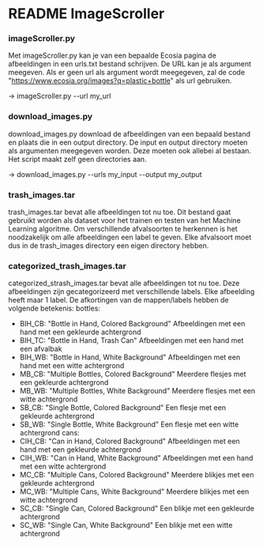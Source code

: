 # README ImageScroller

### imageScroller.py
Met imageScroller.py kan je van een bepaalde Ecosia pagina de afbeeldingen in een urls.txt bestand schrijven. De URL kan je als argument meegeven. Als er geen url als argument wordt meegegeven, zal de code "https://www.ecosia.org/images?q=plastic+bottle" als url gebruiken.

-> imageScroller.py --url my_url

### download_images.py
download_images.py download de afbeeldingen van een bepaald bestand en plaats die in een output directory. De input en output directory moeten als argumenten meegegeven worden. Deze moeten ook allebei al bestaan. Het script maakt zelf geen directories aan. 

-> download_images.py --urls my_input --output my_output

### trash_images.tar
trash_images.tar bevat alle afbeeldingen tot nu toe. Dit bestand gaat gebruikt worden als dataset voor het trainen en testen van het Machine Learning algoritme. Om verschillende afvalsoorten te herkennen is het noodzakelijk om alle afbeeldingen een label te geven. Elke afvalsoort moet dus in de trash_images directory een eigen directory hebben.


### categorized_trash_images.tar
categorized_strash_images.tar bevat alle afbeeldingen tot nu toe. Deze afbeeldingen zijn gecategorizeerd met verschillende labels. Elke afbeelding heeft maar 1 label.
De afkortingen van de mappen/labels hebben de volgende betekenis:
bottles:
- BIH_CB: "Bottle in Hand, Colored Background"
    Afbeeldingen met een hand met een gekleurde achtergrond
- BIH_TC: "Bottle in Hand, Trash Can"
    Afbeeldingen met een hand met een afvalbak
- BIH_WB: "Bottle in Hand, White Background"
    Afbeeldingen met een hand met een witte achtergrond
- MB_CB: "Multiple Bottles, Colored Background"
    Meerdere flesjes met een gekleurde achtergrond
- MB_WB: "Multiple Bottles, White Background"
    Meerdere flesjes met een witte achtergrond
- SB_CB: "Single Bottle, Colored Background"
    Een flesje met een gekleurde achtergrond
- SB_WB: "Single Bottle, White Background"
    Een flesje met een witte achtergrond
cans:
- CIH_CB: "Can in Hand, Colored Background"
    Afbeeldingen met een hand met een gekleurde achtergrond
- CIH_WB: "Can in Hand, White Background"
    Afbeeldingen met een hand met een witte achtergrond
- MC_CB: "Multiple Cans, Colored Background"
    Meerdere blikjes met een gekleurde achtergrond
- MC_WB: "Multiple Cans, White Background"
    Meerdere blikjes met een witte achtergrond
- SC_CB: "Single Can, Colored Background"
    Een blikje met een gekleurde achtergrond
- SC_WB: "Single Can, White Background"
    Een blikje met een witte achtergrond
